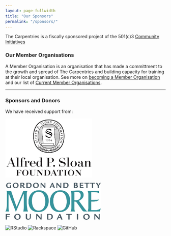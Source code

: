 ```yaml
---
layout: page-fullwidth
title: "Our Sponsors"
permalink: "/sponsors/"
---
```


The Carpentries is a fiscally sponsored project of the 501(c)3 [Community Initiatives](http://communityin.org/)


### Our Member Organisations

A Member Organisation is an organisation that has made a committment to
the growth and spread of The Carpentries and building capacity for training
at their local organisation. See more on [becoming a Member Organisation](../membership/) and our list of [Current Member Organisations](../memberorgs/).

<hr/>

### Sponsors and Donors

We have received support from:

<a href="https://www.sloan.org"><img src="../files/orgs/sloan.png" alt="Alfred P. Sloan Foundation" /></a>

<a href="https://www.moore.org/"><img src="../files/orgs/moore.jpg" alt="Gordon and Betty Moore Foundation" style="width:300px;"/></a>

<img src="{{site.filesurl}}/orgs/rstudio-small.png" alt="RStudio" />

<img src="{{site.filesurl}}/orgs/rackspace.png" alt="Rackspace" />

<img src="{{site.filesurl}}/orgs/github.png" alt="GitHub" />


